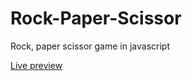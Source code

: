 # Rock-Paper-Scissor
Rock, paper scissor game in javascript

[Live preview](https://iron-frog.github.io/Rock-Paper-Scissor/)

